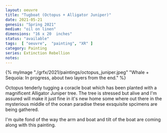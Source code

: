 ```yaml
---
layout: oeuvre 
title: "Tugboat (Octopus + Alligator Juniper)"
date: 2021-05-21
genesis: "Spring 2021"
medium: "oil on linen"
dimensions: "16 x 20  inches"
status: "available" 
tags:  [ "oeuvre",  "painting", "XR" ]  
category: Painting 
series: Extinction Rebellion
notes: 
---
```


{% myImage "./grfx/2021/paintings/octopus_juniper.jpeg" "Whale + Sequoia: In progress, about two layers from the end." %}

Octopus tenderly tugging a coracle boat which has been planted with a magnificent Alligator Juniper tree.  The tree is stressed but alive and I'm assured will make it just fine in it's new home some where out there in the mysterious middle of the ocean paradise these exsquisite spcimens are being gathered. 

I'm quite fond of the way the arm and boat and tilt of the boat are coming along with this painting.  
